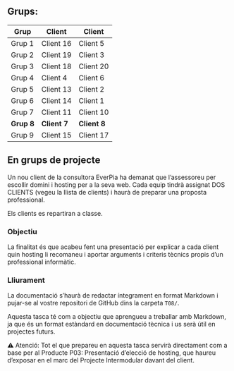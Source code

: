 ## Grups:

| Grup   | Client | Client |
|---------|-----------|-----------|
| Grup 1  | Client 16         | Client 5          |
| Grup 2  | Client 19          | Client 3          |
| Grup 3  |  Client 18         | Client 20          |
| Grup 4  | Client 4          | Client 6          |
| Grup 5  | Client 13          |  Client 2         |
| Grup 6  | Client 14          | Client 1          |
| Grup 7  | Client 11          |   Client 10        |
|**Grup 8**  | **Client 7**          | **Client 8**         |
| Grup 9  | Client 15          |  Client 17         |



## En grups de projecte

Un nou client de la consultora EverPia ha demanat que l’assessoreu per escollir domini i hosting per a la seva web. Cada equip tindrà assignat DOS CLIENTS (vegeu la llista de clients) i haurà de preparar una proposta professional.

Els clients es repartiran a classe.

### Objectiu

La finalitat és que acabeu fent una presentació per explicar a cada client quin hosting li recomaneu i aportar arguments i criteris tècnics propis d’un professional informàtic.

### Lliurament

La documentació s’haurà de redactar íntegrament en format Markdown i pujar-se al vostre repositori de GitHub dins la carpeta `T08/`.

Aquesta tasca té com a objectiu que aprengueu a treballar amb Markdown, ja que és un format estàndard en documentació tècnica i us serà útil en projectes futurs.

⚠️ Atenció: Tot el que prepareu en aquesta tasca servirà directament com a base per al Producte P03: Presentació d’elecció de hosting, que haureu d’exposar en el marc del Projecte Intermodular davant del client.
